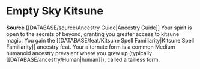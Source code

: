 ﻿---
id: '138'
name: Empty Sky Kitsune
rarity: Common
source: '[[DATABASE/source/Ancestry Guide|Ancestry Guide]]'
type: Heritage

---
# Empty Sky Kitsune

**Source** [[DATABASE/source/Ancestry Guide|Ancestry Guide]] 
Your spirit is open to the secrets of beyond, granting you greater access to kitsune magic. You gain the [[DATABASE/feat/Kitsune Spell Familiarity|Kitsune Spell Familiarity]] ancestry feat. Your alternate form is a common Medium humanoid ancestry prevalent where you grew up (typically [[DATABASE/ancestry/Human|human]]), called a tailless form.